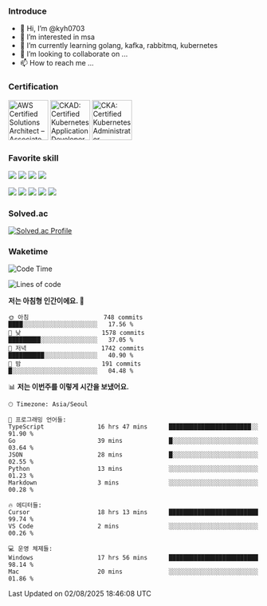 ### Introduce

<!---
kyh0703/kyh0703 is a ✨ special ✨ repository because its `README.md` (this file) appears on your GitHub profile.
You can click the Preview link to take a look at your changes.
--->

- 👋 Hi, I’m @kyh0703
- 👀 I’m interested in msa
- 🌱 I’m currently learning golang, kafka, rabbitmq, kubernetes
- 💞️ I’m looking to collaborate on ...
- 📫 How to reach me ...

### Certification

<!--START_SECTION:badges-->
<a href="https://www.credly.com/badges/09892086-1381-46b2-bf2d-b67c96fef65f" title="AWS Certified Solutions Architect – Associate"><img src="https://images.credly.com/size/80x80/images/0e284c3f-5164-4b21-8660-0d84737941bc/image.png" alt="AWS Certified Solutions Architect – Associate" width="80" height="80"></a>
<a href="https://www.credly.com/badges/d01db81e-fc4f-489b-bd4f-3439d9fe33aa" title="CKAD: Certified Kubernetes Application Developer"><img src="https://images.credly.com/size/80x80/images/cc8adc83-1dc6-4d57-8e20-22171247e052/blob" alt="CKAD: Certified Kubernetes Application Developer" width="80" height="80"></a>
<a href="https://www.credly.com/badges/fdcd089e-c598-4c77-8383-73de53513b4b" title="CKA: Certified Kubernetes Administrator"><img src="https://images.credly.com/size/80x80/images/8b8ed108-e77d-4396-ac59-2504583b9d54/cka_from_cncfsite__281_29.png" alt="CKA: Certified Kubernetes Administrator" width="80" height="80"></a>
<!--END_SECTION:badges-->

### Favorite skill

<img src="https://img.shields.io/badge/C-000000?style=flat&logo=c&logoColor=A8B9CC" /> <img src="https://img.shields.io/badge/C++-000000?style=flat&logo=c%2B%2B&logoColor=00599C" /> <img src="https://img.shields.io/badge/Go-000000?style=flat&logo=go&logoColor=00ADD8" /> <img src="https://img.shields.io/badge/nodejs-000000?style=flat&logo=node.js&logoColor=A8B9CC" />

<img src="https://img.shields.io/badge/Docker-000000?style=flat&logo=docker&logoColor=2496ED"/> <img src="https://img.shields.io/badge/Kubernetes-000000?style=flat&logo=kubernetes&logoColor=326CE5"/> <img src="https://img.shields.io/badge/rancher-000000?style=flat&logo=rancher&logoColor=0075A8"/> <img src="https://img.shields.io/badge/harbor-000000?style=flat&logo=harbor&logoColor=60B932"/> <img src="https://img.shields.io/badge/ceph-000000?style=flat&logo=ceph&logoColor=EF5C55"/>

### Solved.ac

[![Solved.ac Profile](http://mazassumnida.wtf/api/generate_badge?boj=kyh0703)](https://solved.ac/kyh0703)

### Waketime

<!--START_SECTION:waka-->
![Code Time](http://img.shields.io/badge/Code%20Time-4%2C443%20hrs%203%20mins-blue)

![Lines of code](https://img.shields.io/badge/%EC%A0%80%EB%8A%94%20%EC%97%AC%ED%83%9C%EA%B9%8C%EC%A7%80%20-7.6%20million%20%EC%A4%84%EC%9D%98%20%EC%BD%94%EB%93%9C%EB%A5%BC%20%EC%9E%91%EC%84%B1%ED%96%88%EC%96%B4%EC%9A%94.-blue)

**저는 아침형 인간이에요. 🐤** 

```text
🌞 아침                     748 commits         ████░░░░░░░░░░░░░░░░░░░░░   17.56 % 
🌆 낮　                     1578 commits        █████████░░░░░░░░░░░░░░░░   37.05 % 
🌃 저녁                     1742 commits        ██████████░░░░░░░░░░░░░░░   40.90 % 
🌙 밤　                     191 commits         █░░░░░░░░░░░░░░░░░░░░░░░░   04.48 % 
```


📊 **저는 이번주를 이렇게 시간을 보냈어요.** 

```text
🕑︎ Timezone: Asia/Seoul

💬 프로그래밍 언어들: 
TypeScript               16 hrs 47 mins      ███████████████████████░░   91.90 % 
Go                       39 mins             █░░░░░░░░░░░░░░░░░░░░░░░░   03.64 % 
JSON                     28 mins             █░░░░░░░░░░░░░░░░░░░░░░░░   02.55 % 
Python                   13 mins             ░░░░░░░░░░░░░░░░░░░░░░░░░   01.23 % 
Markdown                 3 mins              ░░░░░░░░░░░░░░░░░░░░░░░░░   00.28 % 

🔥 에디터들: 
Cursor                   18 hrs 13 mins      █████████████████████████   99.74 % 
VS Code                  2 mins              ░░░░░░░░░░░░░░░░░░░░░░░░░   00.26 % 

💻 운영 체제들: 
Windows                  17 hrs 56 mins      █████████████████████████   98.14 % 
Mac                      20 mins             ░░░░░░░░░░░░░░░░░░░░░░░░░   01.86 % 
```


 Last Updated on 02/08/2025 18:46:08 UTC
<!--END_SECTION:waka-->
